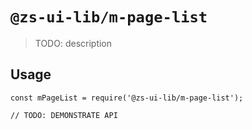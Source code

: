 # `@zs-ui-lib/m-page-list`

> TODO: description

## Usage

```
const mPageList = require('@zs-ui-lib/m-page-list');

// TODO: DEMONSTRATE API
```
